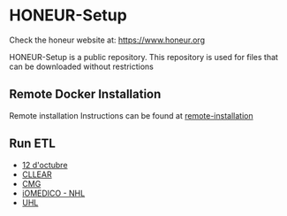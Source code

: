 # HONEUR-Setup

Check the honeur website at: https://www.honeur.org

HONEUR-Setup is a public repository. This repository is used for files that can be downloaded without restrictions


## Remote Docker Installation

Remote installation Instructions can be found at [remote-installation](https://github.com/solventrix/Honeur-Setup/tree/UAT/remote-installation)

## Run ETL

- [12 d'octubre](https://github.com/solventrix/Honeur-Setup/tree/UAT/RunETL12doctubre)
- [CLLEAR](https://github.com/solventrix/Honeur-Setup/tree/UAT/RunETLCLLEAR)
- [CMG](https://github.com/solventrix/Honeur-Setup/tree/UAT/RunETLCMG)
- [iOMEDICO - NHL](https://github.com/solventrix/Honeur-Setup/tree/UAT/RunETLiOMEDICO_NHL)
- [UHL](https://github.com/solventrix/Honeur-Setup/tree/UAT/RunETLUHL)